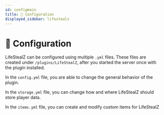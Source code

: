 ```yaml
---
id: configmain
title: 🔧 Configuration
displayed_sidebar: lifestealz
---
```


# 🔧 Configuration

LifeStealZ can be configured using multiple `.yml` files. These files are created under `/plugins/LifeStealZ`, after you started the server once with the plugin installed.

In the `config.yml` file, you are able to change the general behavior of the plugin.

In the `storage.yml` file, you can change how and where LifeStealZ should store player data.

In the `items.yml` file, you can create and modify custom items for LifeStealZ
